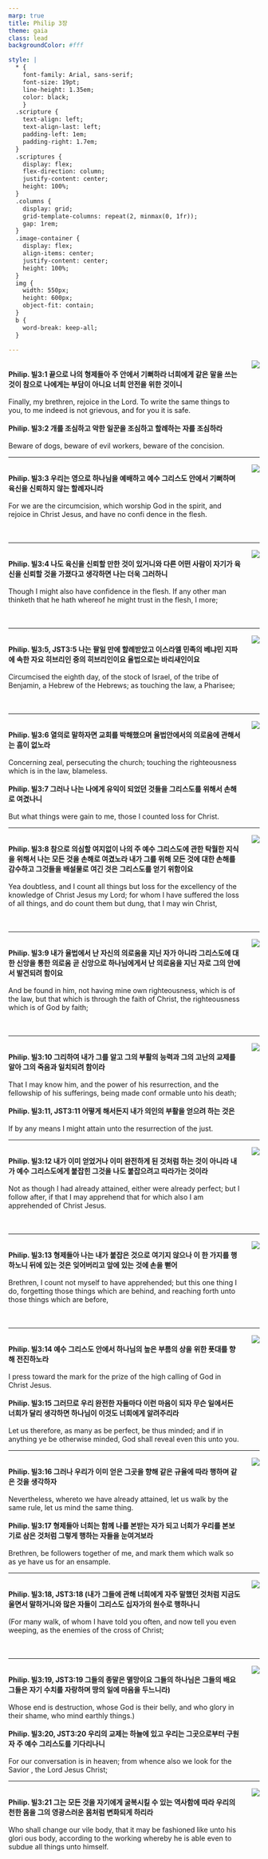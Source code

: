 ```yaml
---
marp: true
title: Philip 3장
theme: gaia
class: lead
backgroundColor: #fff

style: |
  * {
    font-family: Arial, sans-serif;
    font-size: 19pt;
    line-height: 1.35em;
    color: black;
    }
  .scripture {
    text-align: left;
    text-align-last: left;
    padding-left: 1em;
    padding-right: 1.7em;
  }
  .scriptures {
    display: flex;
    flex-direction: column;
    justify-content: center;
    height: 100%;
  }
  .columns {
    display: grid;
    grid-template-columns: repeat(2, minmax(0, 1fr));
    gap: 1rem;
  }
  .image-container {
    display: flex;
    align-items: center;
    justify-content: center;
    height: 100%;
  }
  img {
    width: 550px;
    height: 600px;
    object-fit: contain;
  }
  b {
    word-break: keep-all;
  }

---
```


<div class="columns">
  <div class="scriptures">
    <br>
    <div class="scripture">
      <b>Philip. 빌3:1 끝으로 나의 형제들아 주 안에서 기뻐하라 너희에게 같은 말을 쓰는 것이 참으로 나에게는 부담이 아니요 너희 안전을 위한 것이니 
      </b>
    </div>
    <br>
    <div class="scripture">Finally, my brethren, rejoice in the Lord. To write the same things to you, to me indeed is not grievous, and for you it is safe. 
    </div>
    <br>
    <div class="scripture">
      <b>Philip. 빌3:2 개를 조심하고 악한 일꾼을 조심하고 할례하는 자를 조심하라 
      </b>
    </div>
    <br>
    <div class="scripture">Beware of dogs, beware of evil workers, beware of the concision. 
    </div>         
  </div>
  <div class="image-container">
    <img src='../../pictures/picture_112.jpg'>
  </div>
</div>

---

<div class="columns">
  <div class="scriptures">
    <br>
    <div class="scripture">
      <b>Philip. 빌3:3 우리는 영으로 하나님을 예배하고 예수 그리스도 안에서 기뻐하며 육신을 신뢰하지 않는 할례자니라 
      </b>
    </div>
    <br>
    <div class="scripture">For we are the circumcision, which worship God in the spirit, and rejoice in Christ Jesus, and have no confi dence in the flesh. 
    </div>
    <br>
    <div class="scripture">
      <b>
      </b>
    </div>
    <br>
    <div class="scripture">
    </div>         
  </div>
  <div class="image-container">
    <img src='../../pictures/picture_3.jpg'>
  </div>
</div>

---

<div class="columns">
  <div class="scriptures">
    <br>
    <div class="scripture">
      <b>Philip. 빌3:4 나도 육신을 신뢰할 만한 것이 있거니와 다른 어떤 사람이 자기가 육신을 신뢰할 것을 가졌다고 생각하면 나는 더욱 그러하니 
      </b>
    </div>
    <br>
    <div class="scripture">Though I might also have confidence in the flesh. If any other man thinketh that he hath whereof he might trust in the flesh, I more; 
    </div>
    <br>
    <div class="scripture">
      <b>
      </b>
    </div>
    <br>
    <div class="scripture">
    </div>         
  </div>
  <div class="image-container">
    <img src='../../pictures/picture_171.jpg'>
  </div>
</div>

---

<div class="columns">
  <div class="scriptures">
    <br>
    <div class="scripture">
      <b>Philip. 빌3:5, JST3:5 나는 팔일 만에 할례받았고 이스라엘 민족의 베냐민 지파에 속한 자요 히브리인 중의 히브리인이요 율법으로는 바리새인이요 
      </b>
    </div>
    <br>
    <div class="scripture">Circumcised the eighth day, of the stock of Israel, of the tribe of Benjamin, a Hebrew of the Hebrews; as touching the law, a Pharisee; 
    </div>
    <br>
    <div class="scripture">
      <b>
      </b>
    </div>
    <br>
    <div class="scripture">
    </div>         
  </div>
  <div class="image-container">
    <img src='../../pictures/picture_2.jpg'>
  </div>
</div>

---

<div class="columns">
  <div class="scriptures">
    <br>
    <div class="scripture">
      <b>Philip. 빌3:6 열의로 말하자면 교회를 박해했으며 율법안에서의 의로움에 관해서는 흠이 없노라 
      </b>
    </div>
    <br>
    <div class="scripture">Concerning zeal, persecuting the church; touching the righteousness which is in the law, blameless. 
    </div>
    <br>
    <div class="scripture">
      <b>Philip. 빌3:7 그러나 나는 나에게 유익이 되었던 것들을 그리스도를 위해서 손해로 여겼나니 
      </b>
    </div>
    <br>
    <div class="scripture">But what things were gain to me, those I counted loss for Christ. 
    </div>         
  </div>
  <div class="image-container">
    <img src='../../pictures/picture_149.jpg'>
  </div>
</div>

---

<div class="columns">
  <div class="scriptures">
    <br>
    <div class="scripture">
      <b>Philip. 빌3:8 참으로 의심할 여지없이 나의 주 예수 그리스도에 관한 탁월한 지식을 위해서 나는 모든 것을 손해로 여겼노라 내가 그를 위해 모든 것에 대한 손해를 감수하고 그것들을 배설물로 여긴 것은 그리스도를 얻기 위함이요 
      </b>
    </div>
    <br>
    <div class="scripture">Yea doubtless, and I count all things but loss for the excellency of the knowledge of Christ Jesus my Lord; for whom I have suffered the loss of all things, and do count them but dung, that I may win Christ, 
    </div>
    <br>
    <div class="scripture">
      <b>
      </b>
    </div>
    <br>
    <div class="scripture">
    </div>         
  </div>
  <div class="image-container">
    <img src='../../pictures/picture_52.jpg'>
  </div>
</div>

---

<div class="columns">
  <div class="scriptures">
    <br>
    <div class="scripture">
      <b>Philip. 빌3:9 내가 율법에서 난 자신의 의로움을 지닌 자가 아니라 그리스도에 대한 신앙을 통한 의로움 곧 신앙으로 하나님에게서 난 의로움을 지닌 자로 그의 안에서 발견되려 함이요 
      </b>
    </div>
    <br>
    <div class="scripture">And be found in him, not having mine own righteousness, which is of the law, but that which is through the faith of Christ, the righteousness which is of God by faith; 
    </div>
    <br>
    <div class="scripture">
      <b>
      </b>
    </div>
    <br>
    <div class="scripture">
    </div>         
  </div>
  <div class="image-container">
    <img src='../../pictures/picture_81.jpg'>
  </div>
</div>

---

<div class="columns">
  <div class="scriptures">
    <br>
    <div class="scripture">
      <b>Philip. 빌3:10 그리하여 내가 그를 알고 그의 부활의 능력과 그의 고난의 교제를 알아 그의 죽음과 일치되려 함이라 
      </b>
    </div>
    <br>
    <div class="scripture">That I may know him, and the power of his resurrection, and the fellowship of his sufferings, being made conf ormable unto his death; 
    </div>
    <br>
    <div class="scripture">
      <b>Philip. 빌3:11, JST3:11 어떻게 해서든지 내가 의인의 부활을 얻으려 하는 것은 
      </b>
    </div>
    <br>
    <div class="scripture">If by any means I might attain unto the resurrection of the just. 
    </div>         
  </div>
  <div class="image-container">
    <img src='../../pictures/picture_106.jpg'>
  </div>
</div>

---

<div class="columns">
  <div class="scriptures">
    <br>
    <div class="scripture">
      <b>Philip. 빌3:12 내가 이미 얻었거나 이미 완전하게 된 것처럼 하는 것이 아니라 내가 예수 그리스도에게 붙잡힌 그것을 나도 붙잡으려고 따라가는 것이라 
      </b>
    </div>
    <br>
    <div class="scripture">Not as though I had already attained, either were already perfect; but I follow after, if that I may apprehend that for which also I am apprehended of Christ Jesus. 
    </div>
    <br>
    <div class="scripture">
      <b>
      </b>
    </div>
    <br>
    <div class="scripture">
    </div>         
  </div>
  <div class="image-container">
    <img src='../../pictures/picture_178.jpg'>
  </div>
</div>

---

<div class="columns">
  <div class="scriptures">
    <br>
    <div class="scripture">
      <b>Philip. 빌3:13 형제들아 나는 내가 붙잡은 것으로 여기지 않으나 이 한 가지를 행하노니 뒤에 있는 것은 잊어버리고 앞에 있는 것에 손을 뻗어 
      </b>
    </div>
    <br>
    <div class="scripture">Brethren, I count not myself to have apprehended; but this one thing I do, forgetting those things which are behind, and reaching forth unto those things which are before, 
    </div>
    <br>
    <div class="scripture">
      <b>
      </b>
    </div>
    <br>
    <div class="scripture">
    </div>         
  </div>
  <div class="image-container">
    <img src='../../pictures/picture_34.jpg'>
  </div>
</div>

---

<div class="columns">
  <div class="scriptures">
    <br>
    <div class="scripture">
      <b>Philip. 빌3:14 예수 그리스도 안에서 하나님의 높은 부름의 상을 위한 푯대를 향해 전진하노라 
      </b>
    </div>
    <br>
    <div class="scripture">I press toward the mark for the prize of the high calling of God in Christ Jesus. 
    </div>
    <br>
    <div class="scripture">
      <b>Philip. 빌3:15 그러므로 우리 완전한 자들마다 이런 마음이 되자 무슨 일에서든 너희가 달리 생각하면 하나님이 이것도 너희에게 알려주리라 
      </b>
    </div>
    <br>
    <div class="scripture">Let us therefore, as many as be perfect, be thus minded; and if in anything ye be otherwise minded, God shall reveal even this unto you. 
    </div>         
  </div>
  <div class="image-container">
    <img src='../../pictures/picture_177.jpg'>
  </div>
</div>

---

<div class="columns">
  <div class="scriptures">
    <br>
    <div class="scripture">
      <b>Philip. 빌3:16 그러나 우리가 이미 얻은 그곳을 향해 같은 규율에 따라 행하며 같은 것을 생각하자 
      </b>
    </div>
    <br>
    <div class="scripture">Nevertheless, whereto we have already attained, let us walk by the same rule, let us mind the same thing. 
    </div>
    <br>
    <div class="scripture">
      <b>Philip. 빌3:17 형제들아 너희는 함께 나를 본받는 자가 되고 너희가 우리를 본보기로 삼은 것처럼 그렇게 행하는 자들을 눈여겨보라 
      </b>
    </div>
    <br>
    <div class="scripture">Brethren, be followers together of me, and mark them which walk so as ye have us for an ensample. 
    </div>         
  </div>
  <div class="image-container">
    <img src='../../pictures/picture_153.jpg'>
  </div>
</div>

---

<div class="columns">
  <div class="scriptures">
    <br>
    <div class="scripture">
      <b>Philip. 빌3:18, JST3:18 (내가 그들에 관해 너희에게 자주 말했던 것처럼 지금도 울면서 말하거니와 많은 자들이 그리스도 십자가의 원수로 행하나니 
      </b>
    </div>
    <br>
    <div class="scripture">(For many walk, of whom I have told you often, and now tell you even weeping, as the enemies of the cross of Christ; 
    </div>
    <br>
    <div class="scripture">
      <b>
      </b>
    </div>
    <br>
    <div class="scripture">
    </div>         
  </div>
  <div class="image-container">
    <img src='../../pictures/picture_105.jpg'>
  </div>
</div>

---

<div class="columns">
  <div class="scriptures">
    <br>
    <div class="scripture">
      <b>Philip. 빌3:19, JST3:19 그들의 종말은 멸망이요 그들의 하나님은 그들의 배요 그들은 자기 수치를 자랑하며 땅의 일에 마음을 두느니라) 
      </b>
    </div>
    <br>
    <div class="scripture">Whose end is destruction, whose God is their belly, and who glory in their shame, who mind earthly things.) 
    </div>
    <br>
    <div class="scripture">
      <b>Philip. 빌3:20, JST3:20 우리의 교제는 하늘에 있고 우리는 그곳으로부터 구원자 주 예수 그리스도를 기다리나니 
      </b>
    </div>
    <br>
    <div class="scripture">For our conversation is in heaven; from whence also we look for the Savior , the Lord Jesus Christ; 
    </div>         
  </div>
  <div class="image-container">
    <img src='../../pictures/picture_155.jpg'>
  </div>
</div>

---

<div class="columns">
  <div class="scriptures">
    <br>
    <div class="scripture">
      <b>Philip. 빌3:21 그는 모든 것을 자기에게 굴복시킬 수 있는 역사함에 따라 우리의 천한 몸을 그의 영광스러운 몸처럼 변화되게 하리라 
      </b>
    </div>
    <br>
    <div class="scripture">Who shall change our vile body, that it may be fashioned like unto his glori ous body, according to the working whereby he is able even to subdue all things unto himself.
    </div>
    <br>
    <div class="scripture">
      <b>
      </b>
    </div>
    <br>
    <div class="scripture">
    </div>         
  </div>
  <div class="image-container">
    <img src='../../pictures/picture_33.jpg'>
  </div>
</div>

